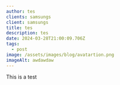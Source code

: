 ```yaml
---
author: tes
clients: samsungs
client: samsungs
title: tes
description: tes
date: 2024-03-28T21:00:09.706Z
tags:
  - post
image: /assets/images/blog/avatartion.png
imageAlt: awdawdaw
---
```

This is a test
